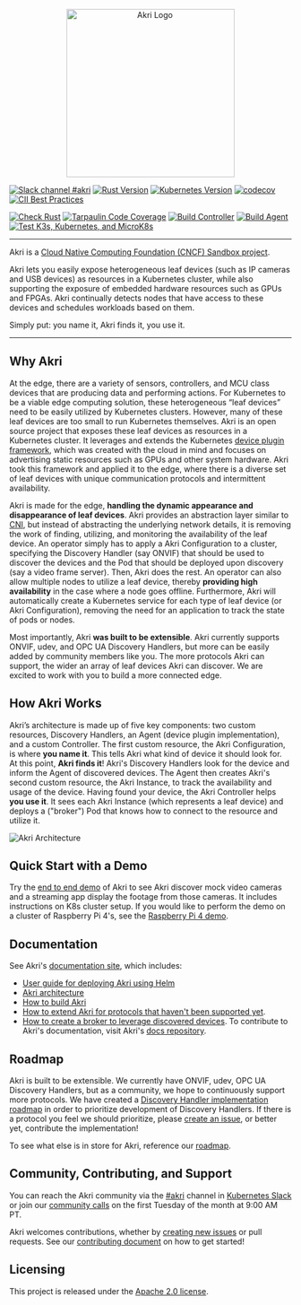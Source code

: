 <p align="center"><img src="https://github.com/project-akri/akri-docs/blob/main/art/logo-horizontal/akri-logo-horizontal-light.svg" alt="Akri Logo" width="300"></p>

[![Slack channel #akri](https://img.shields.io/badge/slack-akri-blueviolet.svg?logo=slack)](https://kubernetes.slack.com/messages/akri)
[![Rust Version](https://img.shields.io/badge/rustc-1.68.1-blue.svg)](https://blog.rust-lang.org/2023/03/31/Rust-1.68.1.html)
[![Kubernetes Version](https://img.shields.io/badge/kubernetes-≥%201.16-blue.svg)](https://kubernetes.io/)
[![codecov](https://codecov.io/gh/project-akri/akri/branch/main/graph/badge.svg?token=V468HO7CDE)](https://codecov.io/gh/project-akri/akri)
[![CII Best Practices](https://bestpractices.coreinfrastructure.org/projects/5339/badge)](https://bestpractices.coreinfrastructure.org/projects/5339)

[![Check Rust](https://github.com/project-akri/akri/workflows/Check%20Rust/badge.svg?branch=main&event=push)](https://github.com/project-akri/akri/actions?query=workflow%3A%22Check+Rust%22)
[![Tarpaulin Code Coverage](https://github.com/project-akri/akri/workflows/Tarpaulin%20Code%20Coverage/badge.svg?branch=main&event=push)](https://github.com/project-akri/akri/actions?query=workflow%3A%22Tarpaulin+Code+Coverage%22)
[![Build Controller](https://github.com/project-akri/akri/workflows/Build%20Controller/badge.svg?branch=main&event=push)](https://github.com/project-akri/akri/actions?query=workflow%3A%22Build+Controller%22)
[![Build Agent](https://github.com/project-akri/akri/workflows/Build%20Agent/badge.svg?branch=main&event=push)](https://github.com/project-akri/akri/actions?query=workflow%3A%22Build+Agent%22)
[![Test K3s, Kubernetes, and MicroK8s](https://github.com/project-akri/akri/workflows/Test%20K3s,%20Kubernetes,%20and%20MicroK8s/badge.svg?branch=main&event=push)](https://github.com/project-akri/akri/actions?query=workflow%3A%22Test+K3s%2C+Kubernetes%2C+and+MicroK8s%22)


----
Akri is a [Cloud Native Computing Foundation (CNCF) Sandbox project](https://www.cncf.io/sandbox-projects/).

Akri lets you easily expose heterogeneous leaf devices (such as IP cameras and USB devices) as resources in a Kubernetes cluster, while also supporting the exposure of embedded hardware resources such as GPUs and FPGAs. Akri continually detects nodes that have access to these devices and schedules workloads based on them.

Simply put: you name it, Akri finds it, you use it.


----
## Why Akri
At the edge, there are a variety of sensors, controllers, and MCU class devices that are producing data and performing actions. For Kubernetes to be a viable edge computing solution, these heterogeneous “leaf devices” need to be easily utilized by Kubernetes clusters. However, many of these leaf devices are too small to run Kubernetes themselves. Akri is an open source project that exposes these leaf devices as resources in a Kubernetes cluster. It leverages and extends the Kubernetes [device plugin framework](https://kubernetes.io/docs/concepts/extend-kubernetes/compute-storage-net/device-plugins/), which was created with the cloud in mind and focuses on advertising static resources such as GPUs and other system hardware. Akri took this framework and applied it to the edge, where there is a diverse set of leaf devices with unique communication protocols and intermittent availability.

Akri is made for the edge, **handling the dynamic appearance and disappearance of leaf devices**. Akri provides an abstraction layer similar to [CNI](https://github.com/containernetworking/cni), but instead of abstracting the underlying network details, it is removing the work of finding, utilizing, and monitoring the availability of the leaf device. An operator simply has to apply a Akri Configuration to a cluster, specifying the Discovery Handler (say ONVIF) that should be used to discover the devices and the Pod that should be deployed upon discovery (say a video frame server). Then, Akri does the rest. An operator can also allow multiple nodes to utilize a leaf device, thereby **providing high availability** in the case where a node goes offline. Furthermore, Akri will automatically create a Kubernetes service for each type of leaf device (or Akri Configuration), removing the need for an application to track the state of pods or nodes.

Most importantly, Akri **was built to be extensible**. Akri currently supports ONVIF, udev, and OPC UA Discovery Handlers, but more can be easily added by community members like you. The more protocols Akri can support, the wider an array of leaf devices Akri can discover. We are excited to work with you to build a more connected edge.

## How Akri Works
Akri’s architecture is made up of five key components: two custom resources, Discovery Handlers, an Agent (device plugin implementation), and a custom Controller. The first custom resource, the Akri Configuration, is where **you name it**. This tells Akri what kind of device it should look for. At this point, **Akri finds it**! Akri's Discovery Handlers look for the device and inform the Agent of discovered devices. The Agent then creates Akri's second custom resource, the Akri Instance, to track the availability and usage of the device. Having found your device, the Akri Controller helps **you use it**. It sees each Akri Instance (which represents a leaf device) and deploys a ("broker") Pod that knows how to connect to the resource and utilize it.

<img src="https://github.com/project-akri/akri-docs/blob/main/media/akri-architecture.svg" alt="Akri Architecture" style="padding-bottom: 10px padding-top: 10px;
margin-right: auto; display: block; margin-left: auto;"/>

## Quick Start with a Demo
Try the [end to end demo](https://docs.akri.sh/demos/usb-camera-demo) of Akri to see Akri discover mock video cameras and a streaming app display the footage from those cameras. It includes instructions on K8s cluster setup. If you would like to perform the demo on a cluster of Raspberry Pi 4's, see the [Raspberry Pi 4 demo](https://docs.akri.sh/demos/usb-camera-demo-rpi4).

## Documentation
See Akri's [documentation site](https://docs.akri.sh/), which includes:
- [User guide for deploying Akri using Helm](https://docs.akri.sh/user-guide/getting-started)
- [Akri architecture](https://docs.akri.sh/architecture/architecture-overview)
- [How to build Akri](https://docs.akri.sh/development/building)
- [How to extend Akri for protocols that haven't been supported yet](https://docs.akri.sh/development/handler-development).
- [How to create a broker to leverage discovered devices](https://docs.akri.sh/development/broker-development).
To contribute to Akri's documentation, visit Akri's [docs repository](https://github.com/project-akri/akri-docs).

## Roadmap
Akri is built to be extensible. We currently have ONVIF, udev, OPC UA Discovery Handlers, but as a community, we hope to continuously support more protocols. We have created a [Discovery Handler implementation roadmap](https://docs.akri.sh/community/roadmap#implement-additional-discovery-handlers) in order to prioritize development of Discovery Handlers. If there is a protocol you feel we should prioritize, please [create an issue](https://github.com/project-akri/akri/issues/new/choose), or better yet, contribute the implementation!

To see what else is in store for Akri, reference our [roadmap](https://docs.akri.sh/community/roadmap).

## Community, Contributing, and Support
You can reach the Akri community via the [#akri](https://kubernetes.slack.com/messages/akri) channel in [Kubernetes Slack](https://kubernetes.slack.com) or join our [community calls](https://hackmd.io/@akri/S1GKJidJd) on the first Tuesday of the month at 9:00 AM PT.

Akri welcomes contributions, whether by [creating new issues](https://github.com/project-akri/akri/issues/new/choose) or pull requests. See our [contributing document](https://docs.akri.sh/community/contributing) on how to get started!

## Licensing
This project is released under the [Apache 2.0 license](./LICENSE).
